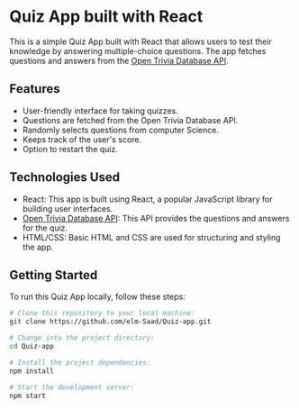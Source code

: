 # Quiz App built with React

This is a simple Quiz App built with React that allows users to test their knowledge by answering multiple-choice questions. The app fetches questions and answers from the [Open Trivia Database API](https://opentdb.com/api_config.php).


## Features

- User-friendly interface for taking quizzes.
- Questions are fetched from the Open Trivia Database API.
- Randomly selects questions from computer Science.
- Keeps track of the user's score.
- Option to restart the quiz.

## Technologies Used

- React: This app is built using React, a popular JavaScript library for building user interfaces.
- [Open Trivia Database API](https://opentdb.com/api_config.php): This API provides the questions and answers for the quiz.
- HTML/CSS: Basic HTML and CSS are used for structuring and styling the app.

## Getting Started

To run this Quiz App locally, follow these steps:

```bash
# Clone this repository to your local machine:
git clone https://github.com/elm-Saad/Quiz-app.git

# Change into the project directory:
cd Quiz-app

# Install the project dependencies:
npm install

# Start the development server:
npm start
